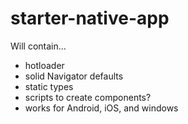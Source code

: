 # starter-native-app

Will contain...

* hotloader
* solid Navigator defaults
* static types
* scripts to create components?
* works for Android, iOS, and windows
